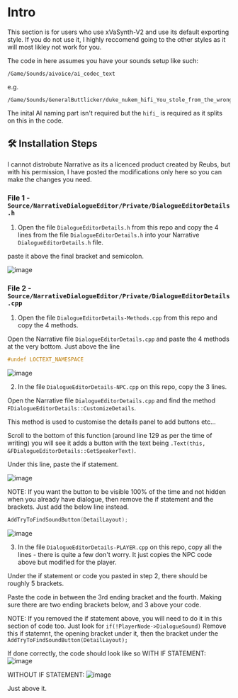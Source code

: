 # Intro
This section is for users who use xVaSynth-V2 and use its default exporting style. If you do not use it, I highly reccomend going to the other styles as it will most likley not work for you.

The code in here assumes you have your sounds setup like such:

```
/Game/Sounds/aivoice/ai_codec_text
```

e.g.

```
/Game/Sounds/GeneralButtlicker/duke_nukem_hifi_You_stole_from_the_wrong_person__Time_to_die
```

The inital AI naming part isn't required but the `hifi_` is required as it splits on this in the code.

## 🛠️ Installation Steps

I cannot distrobute Narrative as its a licenced product created by Reubs, but with his permission, I have posted the modifications only here so you can make the changes you need.

### File 1 - `Source/NarrativeDialogueEditor/Private/DialogueEditorDetails.h`

1) Open the file `DialogueEditorDetails.h` from this repo and copy the 4 lines from the file `DialogueEditorDetails.h` into your Narrative `DialogueEditorDetails.h` file. 

paste it above the final bracket and semicolon.

![image](https://user-images.githubusercontent.com/48034534/226450601-b8ac6327-c727-4bf4-a424-02aa51edb600.png)


### File 2 - `Source/NarrativeDialogueEditor/Private/DialogueEditorDetails.cpp`

1) Open the file `DialogueEditorDetails-Methods.cpp` from this repo and copy the 4 methods.

Open the Narrative file `DialogueEditorDetails.cpp` and paste the 4 methods at the very bottom. Just above the line 
```cpp
#undef LOCTEXT_NAMESPACE
```

![image](https://user-images.githubusercontent.com/48034534/226450506-afa2abe7-cfb8-4d49-b40d-f0bffaf11f6f.png)


2) In the file `DialogueEditorDetails-NPC.cpp` on this repo, copy the 3 lines.

Open the Narrative file `DialogueEditorDetails.cpp` and find the method `FDialogueEditorDetails::CustomizeDetails`.

This method is used to customise the details panel to add buttons etc...

Scroll to the bottom of this function (around line 129 as per the time of writing) you will see it adds a button with the text being `.Text(this, &FDialogueEditorDetails::GetSpeakerText)`.

Under this line, paste the if statement. 

![image](https://user-images.githubusercontent.com/48034534/226450701-d4c386e2-3b92-45db-9b13-8d805eac0e8c.png)

NOTE: If you want the button to be visible 100% of the time and not hidden when you already have dialogue, then remove the if statement and the brackets. Just add the below line instead.

```cpp
AddTryToFindSoundButton(DetailLayout);
```

![image](https://user-images.githubusercontent.com/48034534/226450768-5b25a5db-3101-48a9-862b-b578e3954bfe.png)


3) In the file `DialogueEditorDetails-PLAYER.cpp` on this repo, copy all the lines - there is quite a few don't worry. It just copies the NPC code above but modified for the player.

Under the if statement or code you pasted in step 2, there should be roughly 5 brackets.

Paste the code in between the 3rd ending bracket and the fourth. Making sure there are two ending brackets below, and 3 above your code.

NOTE: If you removed the if statement above, you will need to do it in this section of code too. Just look for `if(!PlayerNode->DialogueSound)`
Remove this if statemnt, the opening bracket under it, then the bracket under the `AddTryToFindSoundButton(DetailLayout);`

If done correctly, the code should look like so WITH IF STATEMENT:
![image](https://user-images.githubusercontent.com/48034534/226450377-cbbfd79e-c7f7-4ed6-9bf8-bb2a5500d36b.png)

WITHOUT IF STATEMENT:
![image](https://user-images.githubusercontent.com/48034534/226451108-73d8bf7f-d7b5-4ab5-b381-ba9b0b403ef2.png)

Just above it.
